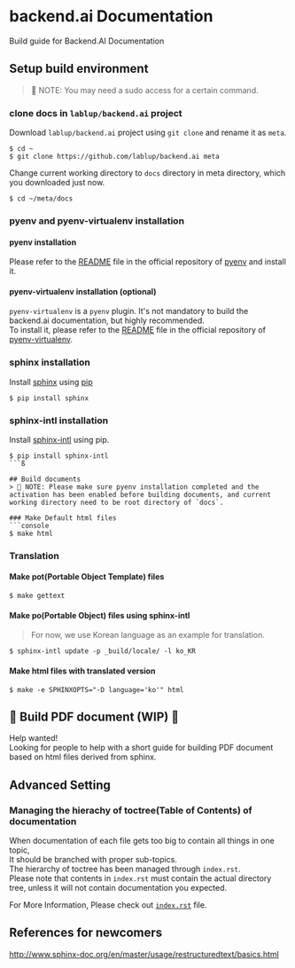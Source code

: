 # backend.ai Documentation

Build guide for Backend.AI Documentation

## Setup build environment

> 📌 NOTE: You may need a sudo access for a certain command.

### clone docs in `lablup/backend.ai` project
Download `lablup/backend.ai` project using `git clone` and rename it as `meta`.

```console
$ cd ~
$ git clone https://github.com/lablup/backend.ai meta
```
Change current working directory to `docs` directory in meta directory, which you downloaded just now.

```console
$ cd ~/meta/docs
```

### pyenv and pyenv-virtualenv installation

#### pyenv installation
Please refer to the [README](https://github.com/pyenv/pyenv#installation) file in the official repository of [pyenv](https://github.com/pyenv/pyenv) and install it.

#### pyenv-virtualenv installation (optional)
`pyenv-virtualenv` is a `pyenv` plugin. It's not mandatory to build the backend.ai documentation, but highly recommended.   
To install it, please refer to the [README](https://github.com/pyenv/pyenv-virtualenv#installation) file in the official repository of [pyenv-virtualenv](https://github.com/pyenv/pyenv-virtualenv).

### sphinx installation

Install [sphinx](https://www.sphinx-doc.org/en/master/) using [pip](https://pypi.org/project/pip/)

```console
$ pip install sphinx
```

### sphinx-intl installation

Install [sphinx-intl](https://github.com/sphinx-doc/sphinx-intl) using pip.

```console
$ pip install sphinx-intl
```ß

## Build documents
> 📌 NOTE: Please make sure pyenv installation completed and the activation has been enabled before building documents, and current working directory need to be root directory of `docs`.

### Make Default html files
```console
$ make html
```
### Translation

#### Make pot(Portable Object Template) files
```console
$ make gettext
```

#### Make po(Portable Object) files using sphinx-intl

> For now, we use Korean language as an example for translation.

```console
$ sphinx-intl update -p _build/locale/ -l ko_KR
```

#### Make html files with translated version

```console
$ make -e SPHINXOPTS="-D language='ko'" html
```

## 🚧 Build PDF document (WIP) 🚧
 Help wanted!   
Looking for people to help with a short guide for building PDF document based on html files derived from sphinx.

## Advanced Setting

### Managing the hierachy of toctree(Table of Contents) of documentation

When documentation of each file gets too big to contain all things in one topic,   
It should be branched with proper sub-topics.   
The hierarchy of toctree has been managed through `index.rst`.   
Please note that contents in `index.rst` must contain the actual directory tree, unless it will not contain documentation you expected.   

For More Information, Please check out [`index.rst`](https://github.com/lablup/backend.ai/blob/main/docs/index.rst) file.


## References for newcomers

http://www.sphinx-doc.org/en/master/usage/restructuredtext/basics.html

